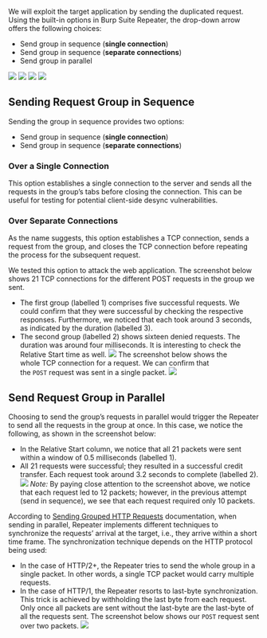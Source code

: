 We will exploit the target application by sending the duplicated request. Using the built-in options in Burp Suite Repeater, the drop-down arrow offers the following choices:
- Send group in sequence (**single connection**)
- Send group in sequence (**separate connections**)
- Send group in parallel
  
![](Pasted%20image%2020250124010139.png)
![](Pasted%20image%2020250124010153.png)
![](Pasted%20image%2020250124010202.png)
![](Pasted%20image%2020250124010208.png)

## Sending Request Group in Sequence
Sending the group in sequence provides two options:
- Send group in sequence (**single connection**)
- Send group in sequence (**separate connections**)

### **Over a Single Connection**
This option establishes a single connection to the server and sends all the requests in the group’s tabs before closing the connection. This can be useful for testing for potential client-side desync vulnerabilities.

### **Over Separate Connections**
As the name suggests, this option establishes a TCP connection, sends a request from the group, and closes the TCP connection before repeating the process for the subsequent request.

We tested this option to attack the web application. The screenshot below shows 21 TCP connections for the different POST requests in the group we sent.
- The first group (labelled 1) comprises five successful requests. We could confirm that they were successful by checking the respective responses. Furthermore, we noticed that each took around 3 seconds, as indicated by the duration (labelled 3).
- The second group (labelled 2) shows sixteen denied requests. The duration was around four milliseconds. It is interesting to check the Relative Start time as well.
	![](Pasted%20image%2020250124010342.png)
The screenshot below shows the whole TCP connection for a request. We can confirm that the `POST` request was sent in a single packet.
	![](Pasted%20image%2020250124010356.png)

## Send Request Group in Parallel
Choosing to send the group’s requests in parallel would trigger the Repeater to send all the requests in the group at once. In this case, we notice the following, as shown in the screenshot below:
- In the Relative Start column, we notice that all 21 packets were sent within a window of 0.5 milliseconds (labelled 1).
- All 21 requests were successful; they resulted in a successful credit transfer. Each request took around 3.2 seconds to complete (labelled 2).
	![](Pasted%20image%2020250124010457.png)
*Note:*
	By paying close attention to the screenshot above, we notice that each request led to 12 packets; however, in the previous attempt (send in sequence), we see that each request required only 10 packets.
	
According to [Sending Grouped HTTP Requests](https://portswigger.net/burp/documentation/desktop/tools/repeater/send-group) documentation, when sending in parallel, Repeater implements different techniques to synchronize the requests’ arrival at the target, i.e., they arrive within a short time frame. The synchronization technique depends on the HTTP protocol being used:
- In the case of HTTP/2+, the Repeater tries to send the whole group in a single packet. In other words, a single TCP packet would carry multiple requests.
- In the case of HTTP/1, the Repeater resorts to last-byte synchronization. This trick is achieved by withholding the last byte from each request. Only once all packets are sent without the last-byte are the last-byte of all the requests sent. The screenshot below shows our `POST` request sent over two packets.
	![](Pasted%20image%2020250124010633.png)

